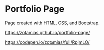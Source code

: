 # Portfolio Page

Page created with HTML, CSS, and Bootstrap.

https://zotamias.github.io/portfolio-page/

https://codepen.io/zotamias/full/RpjmLO/
